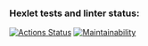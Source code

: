 ### Hexlet tests and linter status:
[![Actions Status](https://github.com/gituser00001/php-project-lvl1/workflows/hexlet-check/badge.svg)](https://github.com/gituser00001/php-project-lvl1/actions)
[![Maintainability](https://api.codeclimate.com/v1/badges/675940c20299c4c5d3da/maintainability)](https://codeclimate.com/github/gituser00001/php-project-lvl1/maintainability)